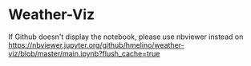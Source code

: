 # Weather-Viz
If Github doesn't display the notebook, please use nbviewer instead on https://nbviewer.jupyter.org/github/hmelino/weather-viz/blob/master/main.ipynb?flush_cache=true
